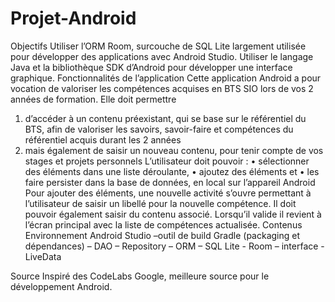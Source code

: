 # Projet-Android
Objectifs
Utiliser l’ORM Room, surcouche de SQL Lite largement utilisée pour développer des applications avec Android Studio.
Utiliser le langage Java et la bibliothèque SDK d’Android pour développer une interface graphique.
Fonctionnalités de l’application
Cette application Android a pour vocation de valoriser les compétences acquises en BTS SIO lors de vos 2 années de formation. 
Elle doit permettre 
1.	d’accéder à un contenu préexistant, qui se base sur le référentiel du BTS, afin  de valoriser les savoirs, savoir-faire et compétences du référentiel acquis durant les 2 années
2.	mais également de saisir un nouveau contenu, pour tenir compte de vos stages et projets personnels
L’utilisateur doit pouvoir :
•	sélectionner des éléments dans une liste déroulante, 
•	ajoutez des éléments et 
•	les faire persister dans la base de données, en local sur l’appareil Android
Pour ajouter des éléments, une nouvelle activité s’ouvre permettant à l’utilisateur de saisir un libellé pour la nouvelle compétence. Il doit pouvoir également saisir du contenu associé.
Lorsqu’il valide il revient à l’écran principal avec la liste de compétences actualisée.
Contenus
Environnement Android Studio –outil de build Gradle (packaging et dépendances) – DAO – Repository – ORM – SQL Lite - Room – interface - LiveData

Source
Inspiré des CodeLabs Google, meilleure source pour le développement Android.
